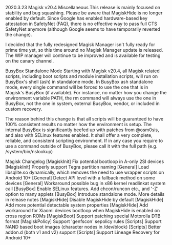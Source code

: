 2020.3.23 Magisk v20.4
Miscellaneous
This release is mainly focused on stability and bug squashing. Please be aware that MagiskHide is no longer enabled by default. Since Google has enabled hardware-based key attestation in SafetyNet (FAQ), there is no effective way to pass full CTS SafetyNet anymore (although Google seems to have temporarily reverted the change).

I decided that the fully redesigned Magisk Manager isn't fully ready for prime time yet, so this time around no Magisk Manager update is released. The WIP manager will continue to be improved and is available for testing on the canary channel.

BusyBox Standalone Mode
Starting with Magisk v20.4, all Magisk related scripts, including boot scripts and module installation scripts, will run on BusyBox's shell (ash) in standalone mode. In BusyBox ash standalone mode, every single command will be forced to use the one that is in Magisk's BusyBox (if available). For instance, no matter how you change the environment variable PATH, the rm command will always use the one in BusyBox, not the one in system, external BusyBox, vendor, or included in custom recovery.

The reason behind this change is that all scripts will be guaranteed to have 100% consistent results no matter how the environment is setup. The internal BusyBox is significantly beefed up with patches from @osm0sis, and also with SELinux features enabled. It shall offer a very complete, reliable, and consistent scripting environment. If in any case you require to use a command outside of BusyBox, please call it with the full path (e.g. /system/bin/nslookup)

Magisk Changelog
[MagiskInit] Fix potential bootloop in A-only 2SI devices
[MagiskInit] Properly support Tegra partition naming
[General] Load libsqlite.so dynamically, which removes the need to use wrapper scripts on Android 10+
[General] Detect API level with a fallback method on some devices
[General] Workaround possible bug in x86 kernel readlinkat system call
[BusyBox] Enable SELinux features. Add chcon/runcon etc., and '-Z' option to many applets
[BusyBox] Introduce standalone mode. More details in release notes
[MagiskHide] Disable MagiskHide by default
[MagiskHide] Add more potential detectable system properties
[MagiskHide] Add workaround for Xiaomi devices bootloop when MagiskHide is enabled on cross region ROMs
[MagiskBoot] Support patching special Motorolla DTB format
[MagiskPolicy] Support 'genfscon' sepolicy rules
[Scripts] Support NAND based boot images (character nodes in /dev/block)
[Scripts] Better addon.d (both v1 and v2) support
[Scripts] Support Lineage Recovery for Android 10+